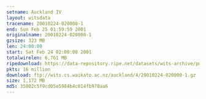 ```yaml
---
setname: Auckland IV
layout: witsdata
tracename: 20010224-020000-1
end: Sun Feb 25 01:59:59 2001
originalname: 20010224-020000-1
gzsize: 323 MB
len: 24:00:00
start: Sat Feb 24 02:00:00 2001
totalwirelen: 6,761 MB
ripedownload: https://data-repository.ripe.net/datasets/wits-archive/pma/long/auck/4//20010224-020000-1.gz
pkts: 16 million
download: ftp://wits.cs.waikato.ac.nz/auckland/4/20010224-020000-1.gz
size: 1,172 MB
md5: 35802c5f9cd05e5984b4c014fb978aa6
---
```

